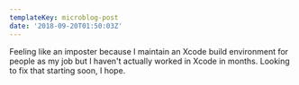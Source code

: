 ```yaml
---
templateKey: microblog-post
date: '2018-09-20T01:50:03Z'
---
```


Feeling like an imposter because I maintain an Xcode build environment for people as my job but I haven't actually worked in Xcode in months. Looking to fix that starting soon, I hope.


